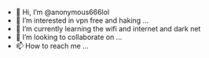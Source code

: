 - 👋 Hi, I’m @anonymous666lol
- 👀 I’m interested in vpn free  and haking ...
- 🌱 I’m currently learning the wifi and internet and dark net
- 💞️ I’m looking to collaborate on ...
- 📫 How to reach me ...

<!---
anonymous666lol/anonymous666lol is a ✨ special ✨ repository because its `README.md` (this file) appears on your GitHub profile.
You can click the Preview link to take a look at your changes.
--->
